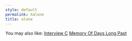 ```yaml
---
style: default
permalink: Xalone
title: alone
---
```

You may also like:
[Interview C](http://scp-wiki.net/interview-c)
[Memory Of Days Long Past](http://scp-wiki.net/memory-of-days-long-past)